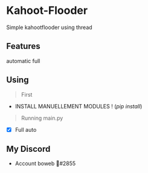 # Kahoot-Flooder
Simple kahootflooder using thread

## Features
automatic full

## Using
> First
* INSTALL MANUELLEMENT MODULES ! (*pip install*)
> Running main.py

- [X] Full auto

## My Discord
* Account
boweb 🏴#2855
